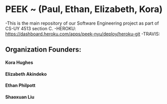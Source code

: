 # PEEK ~ (Paul, Ethan, Elizabeth, Kora)
-This is the main repository of our Software Engineering project as part of CS-UY 4513 section C.
-HEROKU:  https://dashboard.heroku.com/apps/peek-nyu/deploy/heroku-git
-TRAVIS:  

## Organization Founders:
#### Kora Hughes
#### Elizabeth Akindeko
#### Ethan Philpott
#### Shaoxuan Liu
